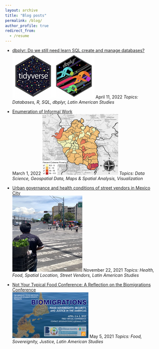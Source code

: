 ```yaml
---
layout: archive
title: "Blog posts"
permalink: /blog/
author_profile: true
redirect_from:
  - /resume
---
```


* [dbplyr: Do we still need learn SQL create and manage databases?](https://dlab.berkeley.edu/news/dbplyr-do-we-still-need-learn-sql-create-and-manage-databases)   
  <img src="https://github.com/ifarah/ifarah.github.io/blob/master/images/dbplyr.png" width="270" height="150">
    April 11, 2022
  *Topics: Databases, R, SQL, dbplyr, Latin American Studies*
  
* [Enumeration of Informal Work](https://dlab.berkeley.edu/news/enumeration-informal-work)   
  March 1, 2022
  <img src="https://github.com/ifarah/ifarah.github.io/blob/master/images/enumeration.png" width="250" height="200">
  *Topics: Data Science, Geospatial Data, Maps & Spatial Analysis, Visualization*
  
* [Urban governance and health conditions of street vendors in Mexico City](https://clas.berkeley.edu/publications/urban-governance-and-health-conditions-street-vendors-mexico-city)   
    <img src="https://github.com/ifarah/ifarah.github.io/blob/master/images/sv.png" width="230" height="250">
    November 22, 2021
  *Topics: Health, Food, Spatial Location, Street Vendors, Latin American Studies*
  
* [Not Your Typical Food Conference: A Reflection on the Biomigrations Conference](https://clasberkeley.wpcomstaging.com/2021/05/05/not-your-typical-food-conference-a-reflection-on-the-biomigrations-conference/)   
    <img src="https://github.com/ifarah/ifarah.github.io/blob/master/images/biomigrations.png" width="250" height="150">
    May 5, 2021
  *Topics: Food, Sovereignity, Justice, Latin American Studies*
  
  



